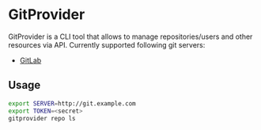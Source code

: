 # GitProvider

GitProvider is a CLI tool that allows to manage repositories/users and other resources via API. Currently supported following git servers:
* [GitLab](pkg/providers/gitlab/README.md)

## Usage

```sh
export SERVER=http://git.example.com
export TOKEN=<secret>
gitprovider repo ls
```